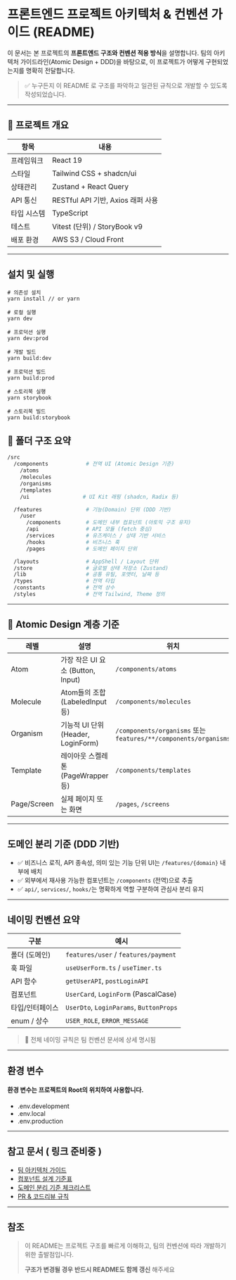# 프론트엔드 프로젝트 아키텍처 & 컨벤션 가이드 (README)

이 문서는 본 프로젝트의 **프론트엔드 구조와 컨벤션 적용 방식**을 설명합니다.
팀의 아키텍처 가이드라인(Atomic Design + DDD)을 바탕으로, 이 프로젝트가 어떻게 구현되었는지를 명확히 전달합니다.

> ✅ 누구든지 이 README 로 구조를 파악하고 일관된 규칙으로 개발할 수 있도록 작성되었습니다.

---

## 🚀 프로젝트 개요

| 항목        | 내용                              |
| ----------- | --------------------------------- |
| 프레임워크  | React 19                          |
| 스타일      | Tailwind CSS + shadcn/ui          |
| 상태관리    | Zustand + React Query             |
| API 통신    | RESTful API 기반, Axios 래퍼 사용 |
| 타입 시스템 | TypeScript                        |
| 테스트      | Vitest (단위) / StoryBook v9      |
| 배포 환경   | AWS S3 / Cloud Front              |

---

## 설치 및 실행

```shell
# 의존성 설치
yarn install // or yarn

# 로컬 실행
yarn dev

# 프로덕션 실행
yarn dev:prod

# 개발 빌드
yarn build:dev

# 프로덕션 빌드
yarn build:prod

# 스토리북 실행
yarn storybook

# 스토리북 빌드
yarn build:storybook
```

## 📁 폴더 구조 요약

```bash
/src
  /components            # 전역 UI (Atomic Design 기준)
    /atoms
    /molecules
    /organisms
    /templates
    /ui                 # UI Kit 래핑 (shadcn, Radix 등)

  /features              # 기능(Domain) 단위 (DDD 기반)
    /user
      /components        # 도메인 내부 컴포넌트 (아토믹 구조 유지)
      /api               # API 모듈 (fetch 중심)
      /services          # 유즈케이스 / 상태 기반 서비스
      /hooks             # 비즈니스 훅
      /pages             # 도메인 페이지 단위

  /layouts               # AppShell / Layout 단위
  /store                 # 글로벌 상태 저장소 (Zustand)
  /lib                   # 공통 유틸, 포맷터, 날짜 등
  /types                 # 전역 타입
  /constants             # 전역 상수
  /styles                # 전역 Tailwind, Theme 정의
```

---

## 🎨 Atomic Design 계층 기준

| 레벨        | 설명                               | 위치                                                            |
| ----------- | ---------------------------------- | --------------------------------------------------------------- |
| Atom        | 가장 작은 UI 요소 (Button, Input)  | `/components/atoms`                                             |
| Molecule    | Atom들의 조합 (LabeledInput 등)    | `/components/molecules`                                         |
| Organism    | 기능적 UI 단위 (Header, LoginForm) | `/components/organisms` 또는 `features/**/components/organisms` |
| Template    | 레이아웃 스켈레톤 (PageWrapper 등) | `/components/templates`                                         |
| Page/Screen | 실제 페이지 또는 화면              | `/pages`, `/screens`                                            |

---

## 도메인 분리 기준 (DDD 기반)

- ✅ 비즈니스 로직, API 종속성, 의미 있는 기능 단위 UI는 `/features/{domain}` 내부에 배치
- ✅ 외부에서 재사용 가능한 컴포넌트는 `/components` (전역)으로 추출
- ✅ `api/`, `services/`, `hooks/`는 명확하게 역할 구분하여 관심사 분리 유지

---

## 네이밍 컨벤션 요약

| 구분            | 예시                                    |
| --------------- | --------------------------------------- |
| 폴더 (도메인)   | `features/user` / `features/payment`    |
| 훅 파일         | `useUserForm.ts` / `useTimer.ts`        |
| API 함수        | `getUserAPI`, `postLoginAPI`            |
| 컴포넌트        | `UserCard`, `LoginForm` (PascalCase)    |
| 타입/인터페이스 | `UserDto`, `LoginParams`, `ButtonProps` |
| enum / 상수     | `USER_ROLE`, `ERROR_MESSAGE`            |

> 📌 전체 네이밍 규칙은 팀 컨벤션 문서에 상세 명시됨

---

## 환경 변수

#### 환경 변수는 프로젝트의 Root의 위치하여 사용합니다.

- .env.development
- .env.local
- .env.production

---

## 참고 문서 ( 링크 준비중 )

- [팀 아키텍처 가이드](./docs/architecture-guide.md)
- [컴포넌트 설계 기준표](./docs/component-standard.md)
- [도메인 분리 기준 체크리스트](./docs/domain-split-checklist.md)
- [PR & 코드리뷰 규칙](./docs/pr-review.md)

---

## 참조

> 이 README는 프로젝트 구조를 빠르게 이해하고, 팀의 컨벤션에 따라 개발하기 위한 출발점입니다.
>
> **구조가 변경될 경우 반드시 README도 함께 갱신** 해주세요
